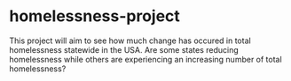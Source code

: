 # homelessness-project
This project will aim to see how much change has occured in total homelessness statewide in the USA. Are some states reducing homelessness while others are experiencing an increasing number of total homelessness?
